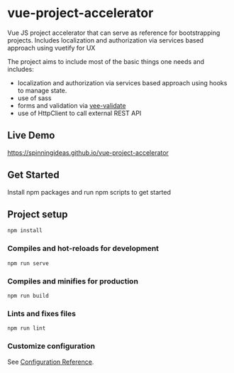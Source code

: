 # vue-project-accelerator

Vue JS project accelerator that can serve as reference for bootstrapping projects. Includes localization and authorization via services based approach using vuetify for UX

The project aims to include most of the basic things one needs and includes:

- localization and authorization via services based approach using hooks to manage state.
- use of sass
- forms and validation via [vee-validate](https://logaretm.github.io/vee-validate/)
- use of HttpClient to call external REST API

## Live Demo

https://spinningideas.github.io/vue-project-accelerator

## Get Started

Install npm packages and run npm scripts to get started

## Project setup

```
npm install
```

### Compiles and hot-reloads for development

```
npm run serve
```

### Compiles and minifies for production

```
npm run build
```

### Lints and fixes files

```
npm run lint
```

### Customize configuration

See [Configuration Reference](https://cli.vuejs.org/config/).
